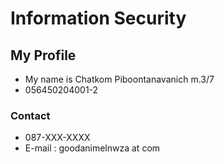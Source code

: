 # Information Security

## My Profile
- My name is Chatkom Piboontanavanich m.3/7
- 056450204001-2
### Contact
- 087-XXX-XXXX
- E-mail : goodanimelnwza at com 
